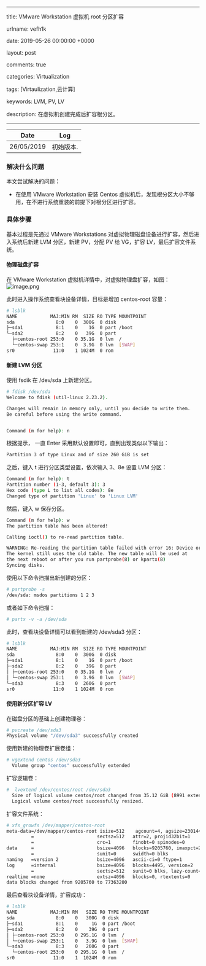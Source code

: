 
---

title: VMware Workstation 虚拟机 root 分区扩容

urlname: vefh1k

date: 2019-05-26 00:00:00 +0000

layout: post

comments: true

categories: Virtualization

tags: [Virtaulization,云计算]

keywords: LVM, PV, LV

description: 在虚拟机创建完成后扩容根分区。

---


| Date | Log |
| :---: | :---: |
| 26/05/2019 | 初始版本. |


<a name="b072c805"></a>
### 解决什么问题

本文尝试解决的问题：

- 在使用 VMware Workstation 安装 Centos 虚拟机后，发现根分区大小不够用，在不进行系统重装的前提下对根分区进行扩容。

<a name="fb370aed"></a>
### 具体步骤

基本过程是先通过 VMware Workstations 对虚拟物理磁盘设备进行扩容，然后进入系统后新建 LVM 分区，新建 PV，分配 PV 给 VG，扩容 LV，最后扩容文件系统。<br />
<a name="bb27f7bd"></a>
#### 物理磁盘扩容

在 VMware Workstation 虚拟机详情中，对虚拟物理盘扩容，如图：<br />![image.png](https://cdn.nlark.com/yuque/0/2019/png/182657/1558855276765-9429af86-29d5-4e67-9dd1-2b5901f41d76.png#align=left&display=inline&height=521&name=image.png&originHeight=623&originWidth=892&size=90730&status=done&width=746)

此时进入操作系统查看块设备详情，目标是增加 centos-root 容量：

```bash
# lsblk
NAME            MAJ:MIN RM  SIZE RO TYPE MOUNTPOINT
sda               8:0    0  300G  0 disk 
├─sda1            8:1    0    1G  0 part /boot
└─sda2            8:2    0   39G  0 part 
  ├─centos-root 253:0    0 35.1G  0 lvm  /
  └─centos-swap 253:1    0  3.9G  0 lvm  [SWAP]
sr0              11:0    1 1024M  0 rom  
```

<a name="9NJvT"></a>
#### 新建 LVM 分区
使用 fsdik 在 /dev/sda 上新建分区。
```bash
# fdisk /dev/sda
Welcome to fdisk (util-linux 2.23.2).

Changes will remain in memory only, until you decide to write them.
Be careful before using the write command.


Command (m for help): n
```

根据提示， 一直 Enter 采用默认设置即可，直到出现类似以下输出：

```bash
Partition 3 of type Linux and of size 260 GiB is set
```

之后，键入 t 进行分区类型设置，依次输入 3、8e 设置 LVM 分区：

```bash
Command (m for help): t
Partition number (1-3, default 3): 3
Hex code (type L to list all codes): 8e
Changed type of partition 'Linux' to 'Linux LVM'
```

然后，键入 w 保存分区。

```bash
Command (m for help): w
The partition table has been altered!

Calling ioctl() to re-read partition table.

WARNING: Re-reading the partition table failed with error 16: Device or resource busy.
The kernel still uses the old table. The new table will be used at
the next reboot or after you run partprobe(8) or kpartx(8)
Syncing disks.
```

使用以下命令扫描出新创建的分区：

```bash
# partprobe -s
/dev/sda: msdos partitions 1 2 3
```

或者如下命令扫描：

```bash
# partx -v -a /dev/sda
```

此时，查看块设备详情可以看到新建的 /dev/sda3 分区：

```bash
# lsblk
NAME            MAJ:MIN RM  SIZE RO TYPE MOUNTPOINT
sda               8:0    0  300G  0 disk 
├─sda1            8:1    0    1G  0 part /boot
├─sda2            8:2    0   39G  0 part 
│ ├─centos-root 253:0    0 35.1G  0 lvm  /
│ └─centos-swap 253:1    0  3.9G  0 lvm  [SWAP]
└─sda3            8:3    0  260G  0 part 
sr0              11:0    1 1024M  0 rom  
```

<a name="6kVFX"></a>
#### 使用新分区扩容 LV
在磁盘分区的基础上创建物理卷：

```bash
# pvcreate /dev/sda3
Physical volume "/dev/sda3" successfully created
```

使用新建的物理卷扩展卷组：

```bash
# vgextend centos /dev/sda3
  Volume group "centos" successfully extended
```

扩容逻辑卷：

```bash
#  lvextend /dev/centos/root /dev/sda3
  Size of logical volume centos/root changed from 35.12 GiB (8991 extents) to <295.12 GiB (75550 extents).
  Logical volume centos/root successfully resized.
```

扩容文件系统：

```bash
# xfs_growfs /dev/mapper/centos-root
meta-data=/dev/mapper/centos-root isize=512    agcount=4, agsize=2301440 blks
         =                       sectsz=512   attr=2, projid32bit=1
         =                       crc=1        finobt=0 spinodes=0
data     =                       bsize=4096   blocks=9205760, imaxpct=25
         =                       sunit=0      swidth=0 blks
naming   =version 2              bsize=4096   ascii-ci=0 ftype=1
log      =internal               bsize=4096   blocks=4495, version=2
         =                       sectsz=512   sunit=0 blks, lazy-count=1
realtime =none                   extsz=4096   blocks=0, rtextents=0
data blocks changed from 9205760 to 77363200
```

最后查看块设备详情，扩容成功：

```bash
# lsblk
NAME            MAJ:MIN RM   SIZE RO TYPE MOUNTPOINT
sda               8:0    0   300G  0 disk 
├─sda1            8:1    0     1G  0 part /boot
├─sda2            8:2    0    39G  0 part 
│ ├─centos-root 253:0    0 295.1G  0 lvm  /
│ └─centos-swap 253:1    0   3.9G  0 lvm  [SWAP]
└─sda3            8:3    0   260G  0 part 
  └─centos-root 253:0    0 295.1G  0 lvm  /
sr0              11:0    1  1024M  0 rom 
```


